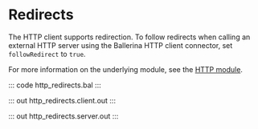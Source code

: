 # Redirects

The HTTP client supports redirection. To follow redirects when calling an external HTTP server using the Ballerina HTTP client connector, set `followRedirect` to `true`.

For more information on the underlying module, see the [HTTP module](https://lib.ballerina.io/ballerina/http/latest/).

::: code http_redirects.bal :::

::: out http_redirects.client.out :::

::: out http_redirects.server.out :::